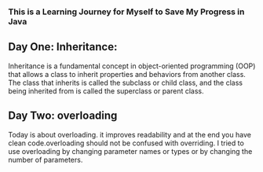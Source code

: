 ### This is a Learning Journey for Myself to Save My Progress in Java
## Day One: Inheritance: 
Inheritance is a fundamental concept in object-oriented programming (OOP) 
that allows a class to inherit properties and behaviors from another class.
The class that inherits is called the subclass or child class,
and the class being inherited from is called the superclass or parent class.
## Day Two: overloading
Today is about overloading. it improves readability and at the end you have clean code.overloading should not be confused with overriding. I tried to use overloading by changing parameter names or types or by changing the number of parameters.
